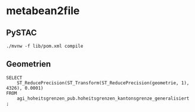 # metabean2file

## PySTAC
```
./mvnw -f lib/pom.xml compile
```

## Geometrien
```
SELECT 
    ST_ReducePrecision(ST_Transform(ST_ReducePrecision(geometrie, 1), 4326), 0.0001)
FROM 
    agi_hoheitsgrenzen_pub.hoheitsgrenzen_kantonsgrenze_generalisiert
;
```
